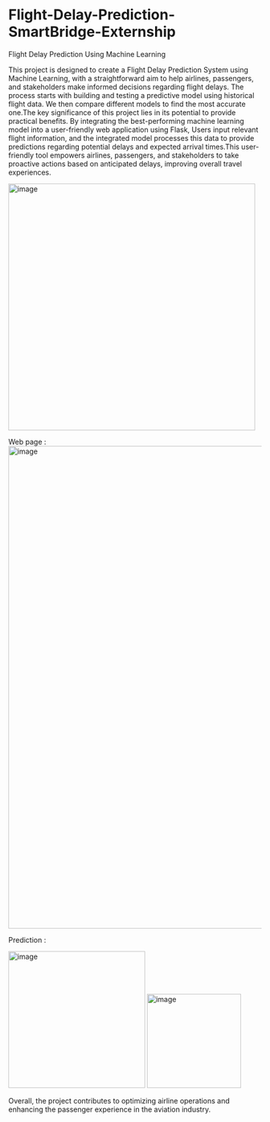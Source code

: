 # Flight-Delay-Prediction-SmartBridge-Externship

Flight Delay Prediction Using Machine Learning

This project is designed to create a Flight Delay Prediction System using Machine Learning, with a straightforward aim to help airlines, passengers, and stakeholders make informed decisions regarding flight delays. The process starts with building and testing a predictive model using historical flight data. We then compare different models to find the most accurate one.The key significance of this project lies in its potential to provide practical benefits. By integrating the best-performing machine learning model into a user-friendly web application using Flask, Users input relevant flight information, and the integrated model processes this data to provide predictions regarding potential delays and expected arrival times.This user-friendly tool empowers airlines, passengers, and stakeholders to take proactive actions based on anticipated delays, improving overall travel experiences.

<img width="491" alt="image" src="https://github.com/HarshiniBollineni1/Flight-Delay-Prediction-SmartBridge-Externship/assets/143960116/9528e856-498e-4bff-b48f-85df78c59137">

Web page : 
<img width="960" alt="image" src="https://github.com/HarshiniBollineni1/Flight-Delay-Prediction-SmartBridge-Externship/assets/143960116/6064fb55-2fef-401a-9ee2-141c46e54093">

Prediction :

<img width="272" alt="image" src="https://github.com/HarshiniBollineni1/Flight-Delay-Prediction-SmartBridge-Externship/assets/143960116/856a32b6-f91b-4c7d-9731-fbb65d24e82a">

<img width="187" alt="image" src="https://github.com/HarshiniBollineni1/Flight-Delay-Prediction-SmartBridge-Externship/assets/143960116/aa1c32c3-e16c-4328-a6b2-d6eb0a645043">


Overall, the project contributes to optimizing airline operations and enhancing the passenger experience in the aviation industry.

